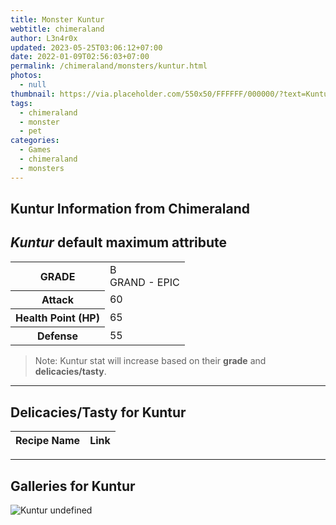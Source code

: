 ```yaml
---
title: Monster Kuntur
webtitle: chimeraland
author: L3n4r0x
updated: 2023-05-25T03:06:12+07:00
date: 2022-01-09T02:56:03+07:00
permalink: /chimeraland/monsters/kuntur.html
photos:
  - null
thumbnail: https://via.placeholder.com/550x50/FFFFFF/000000/?text=Kuntur
tags:
  - chimeraland
  - monster
  - pet
categories:
  - Games
  - chimeraland
  - monsters
---
```


<link
  rel="stylesheet"
  href="https://rawcdn.githack.com/dimaslanjaka/Web-Manajemen/870a349/css/bootstrap-5-3-0-alpha3-wrapper.css"
/>
<section id="bootstrap-wrapper">
  <div data-bs-theme="dark">
    <h2>Kuntur Information from Chimeraland</h2>
    <h2 id="attribute"><i>Kuntur</i> default maximum attribute</h2>
    <div class="row">
      <div class="col mb-2">
        <div class="card">
          <div class="card-body">
            <table>
              <tr>
                <th>GRADE</th>
                <td>B <br /><span class="text-purple">GRAND - EPIC</span></td>
              </tr>
              <tr>
                <th>Attack</th>
                <td>60</td>
              </tr>
              <tr>
                <th>Health Point (HP)</th>
                <td>65</td>
              </tr>
              <tr>
                <th>Defense</th>
                <td>55</td>
              </tr>
            </table>
          </div>
        </div>
      </div>
    </div>
    <blockquote>
      Note: Kuntur stat will increase based on their <b>grade</b> and
      <b>delicacies/tasty</b>.
    </blockquote>
    <hr />
    <h2 id="delicacies">Delicacies/Tasty for Kuntur</h2>
    <div class="card">
      <div class="card-body">
        <div class="table-responsive">
          <table class="table table-striped">
            <thead>
              <tr>
                <th>Recipe Name</th>
                <th>Link</th>
              </tr>
            </thead>
            <tbody></tbody>
          </table>
        </div>
      </div>
    </div>
    <hr />
    <div id="gallery">
      <h2>Galleries for Kuntur</h2>
      <div class="row">
        <div class="col-lg-6 col-12">
          <img
            src="https://www.webmanajemen.com/undefined"
            alt="Kuntur undefined"
          />
        </div>
      </div>
    </div>
  </div>
</section>